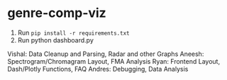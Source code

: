 # genre-comp-viz

1. Run `pip install -r requirements.txt`
2. Run python dashboard.py

Vishal: Data Cleanup and Parsing, Radar and other Graphs
Aneesh: Spectrogram/Chromagram Layout, FMA Analysis
Ryan: Frontend Layout, Dash/Plotly Functions, FAQ
Andres: Debugging, Data Analysis
